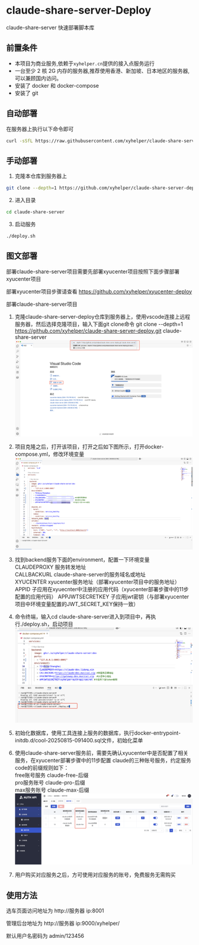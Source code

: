 # claude-share-server-Deploy

claude-share-server 快速部署脚本库




## 前置条件
- 本项目为商业服务,依赖于`xyhelper.cn`提供的接入点服务运行
- 一台至少 2 核 2G 内存的服务器,推荐使用香港、新加坡、日本地区的服务器,可以兼顾国内访问。
- 安装了 docker 和 docker-compose
- 安装了 git



## 自动部署

在服务器上执行以下命令即可

```bash
curl -sSfL https://raw.githubusercontent.com/xyhelper/claude-share-server-deploy/master/quick-install.sh | bash

```

## 手动部署

1. 克隆本仓库到服务器上

```bash
git clone --depth=1 https://github.com/xyhelper/claude-share-server-deploy.git claude-share-server
```

2. 进入目录

```bash
cd claude-share-server
```

3. 启动服务

```bash
./deploy.sh
```

## 图文部署

部署claude-share-server项目需要先部署xyucenter项目按照下面步骤部署xyucenter项目

部署xyucenter项目步骤请查看 https://github.com/xyhelper/xyucenter-deploy

部署claude-share-server项目

1. 克隆claude-share-server-deploy仓库到服务器上，使用vscode连接上远程服务器，然后选择克隆项目，输入下面git clone命令
   git clone --depth=1 https://github.com/xyhelper/claude-share-server-deploy.git claude-share-server
   ![alt text](images/image2-1.png)

2. 项目克隆之后，打开该项目，打开之后如下图所示，打开docker-compose.yml，修改环境变量
   ![alt text](images/image2-2.png)

3. 找到backend服务下面的environment，配置一下环境变量  
   CLAUDEPROXY         服务转发地址  
   CALLBACKURL         claude-share-server的服务域名或地址  
   XYUCENTER           xyucenter服务地址（部署xyucenter项目中的服务地址）  
   APPID               子应用在xyuecnter中注册的应用代码（xyucenter部署步骤中的11步配置的应用代码）
   APPJWTSECRETKEY     子应用jwt密钥（与部署xyucenter项目中环境变量配置的JWT_SECRET_KEY保持一致）

4. 命令终端，输入cd claude-share-server进入到项目中，再执行./deploy.sh，启动项目
   ![alt text](images/image2-6.png)

5. 初始化数据库，使用工具连接上服务的数据库，执行docker-entrypoint-initdb.d/cool-20250815-091400.sql文件，初始化菜单

6. 使用claude-share-server服务前，需要先确认xyucenter中是否配置了相关服务，在xyucenter部署步骤中的11步配置
   claude的三种账号服务，约定服务code的前缀规则如下：  
   free账号服务  claude-free-后缀  
   pro服务账号   claude-pro-后缀  
   max服务账号   claude-max-后缀
   ![alt text](images/image2-7.png)

7. 用户购买对应服务之后，方可使用对应服务的账号，免费服务无需购买

## 使用方法

选车页面访问地址为 http://服务器 ip:8001

管理后台地址为 http://服务器 ip:9000/xyhelper/

默认用户名密码为 admin/123456


